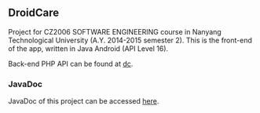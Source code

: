 ## DroidCare
Project for CZ2006 SOFTWARE ENGINEERING course in Nanyang Technological University (A.Y. 2014-2015 semester 2). This is the front-end of the app, written in Java Android (API Level 16).

Back-end PHP API can be found at [dc](https://github.com/DroidCare/dc).

### JavaDoc
JavaDoc of this project can be accessed [here](https://rawgit.com/DroidCare/DroidCare/master/docs/index.html). 
